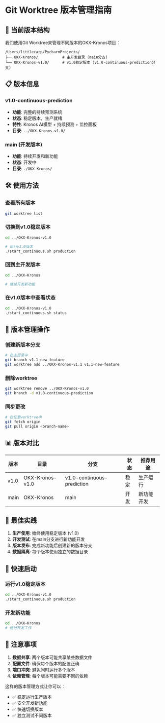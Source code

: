# Git Worktree 版本管理指南

## 🎯 当前版本结构

我们使用Git Worktree来管理不同版本的OKX-Kronos项目：

```
/Users/littlecarp/PycharmProjects/
├── OKX-Kronos/           # 主开发目录 (main分支)
└── OKX-Kronos-v1.0/      # v1.0稳定版本 (v1.0-continuous-prediction分支)
```

## 📋 版本信息

### v1.0-continuous-prediction
- **功能**: 完整的持续预测系统
- **状态**: 稳定版本，生产就绪
- **特性**: Kronos AI模型 + 持续预测 + 监控面板
- **目录**: `../OKX-Kronos-v1.0/`

### main (开发版本)
- **功能**: 持续开发和新功能
- **状态**: 开发中
- **目录**: `./OKX-Kronos/`

## 🛠️ 使用方法

### 查看所有版本
```bash
git worktree list
```

### 切换到v1.0稳定版本
```bash
cd ../OKX-Kronos-v1.0

# 运行v1.0版本
./start_continuous.sh production
```

### 回到主开发版本
```bash
cd ../OKX-Kronos

# 继续开发新功能
```

### 在v1.0版本中查看状态
```bash
cd ../OKX-Kronos-v1.0
./start_continuous.sh status
```

## 🔄 版本管理操作

### 创建新版本分支
```bash
# 在主目录中
git branch v1.1-new-feature
git worktree add ../OKX-Kronos-v1.1 v1.1-new-feature
```

### 删除worktree
```bash
git worktree remove ../OKX-Kronos-v1.0
git branch -d v1.0-continuous-prediction
```

### 同步更改
```bash
# 在任意worktree中
git fetch origin
git pull origin <branch-name>
```

## 📊 版本对比

| 版本 | 目录 | 分支 | 状态 | 推荐用途 |
|------|------|------|------|----------|
| v1.0 | OKX-Kronos-v1.0 | v1.0-continuous-prediction | 稳定 | 生产运行 |
| main | OKX-Kronos | main | 开发 | 新功能开发 |

## 🎯 最佳实践

1. **生产使用**: 始终使用稳定版本 (v1.0)
2. **开发测试**: 在main分支进行新功能开发
3. **版本发布**: 完成新功能后创建新的版本分支
4. **数据隔离**: 每个版本使用独立的数据目录

## 🚀 快速启动

### 运行v1.0稳定版本
```bash
cd ../OKX-Kronos-v1.0
./start_continuous.sh production
```

### 开发新功能
```bash
cd ../OKX-Kronos
# 进行开发工作
```

## 📝 注意事项

1. **数据共享**: 两个版本可能共享某些数据文件
2. **配置文件**: 确保每个版本的配置正确
3. **端口冲突**: 避免同时运行多个版本
4. **依赖管理**: 每个版本可能需要不同的依赖

这样的版本管理方式让你可以：
- ✅ 稳定运行生产版本
- ✅ 安全开发新功能
- ✅ 快速切换版本
- ✅ 独立测试不同版本
